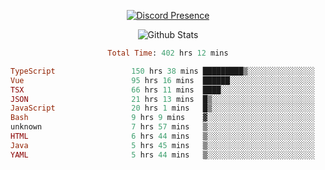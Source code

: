 <!DOCTYPE html>
<body>
<div align="center">

  [![Discord Presence](https://lanyard.cnrad.dev/api/576097150359044106)](https://discord.com/users/576097150359044106)
  
  ![Github Stats](https://github-readme-stats.vercel.app/api?username=verycrunchy&show_icons=true&theme=radical)

<!--START_SECTION:waka-->

```ruby
Total Time: 402 hrs 12 mins

TypeScript                 150 hrs 38 mins █████████▒░░░░░░░░░░░░░░░   37.46 %
Vue                        95 hrs 16 mins  ██████░░░░░░░░░░░░░░░░░░░   23.69 %
TSX                        66 hrs 11 mins  ████░░░░░░░░░░░░░░░░░░░░░   16.46 %
JSON                       21 hrs 13 mins  █▒░░░░░░░░░░░░░░░░░░░░░░░   05.27 %
JavaScript                 20 hrs 1 mins   █▒░░░░░░░░░░░░░░░░░░░░░░░   04.98 %
Bash                       9 hrs 9 mins    ▓░░░░░░░░░░░░░░░░░░░░░░░░   02.28 %
unknown                    7 hrs 57 mins   ▒░░░░░░░░░░░░░░░░░░░░░░░░   01.98 %
HTML                       6 hrs 44 mins   ▒░░░░░░░░░░░░░░░░░░░░░░░░   01.68 %
Java                       5 hrs 45 mins   ▒░░░░░░░░░░░░░░░░░░░░░░░░   01.43 %
YAML                       5 hrs 44 mins   ▒░░░░░░░░░░░░░░░░░░░░░░░░   01.43 %
```

<!--END_SECTION:waka-->
</div>
</body>
</html>

